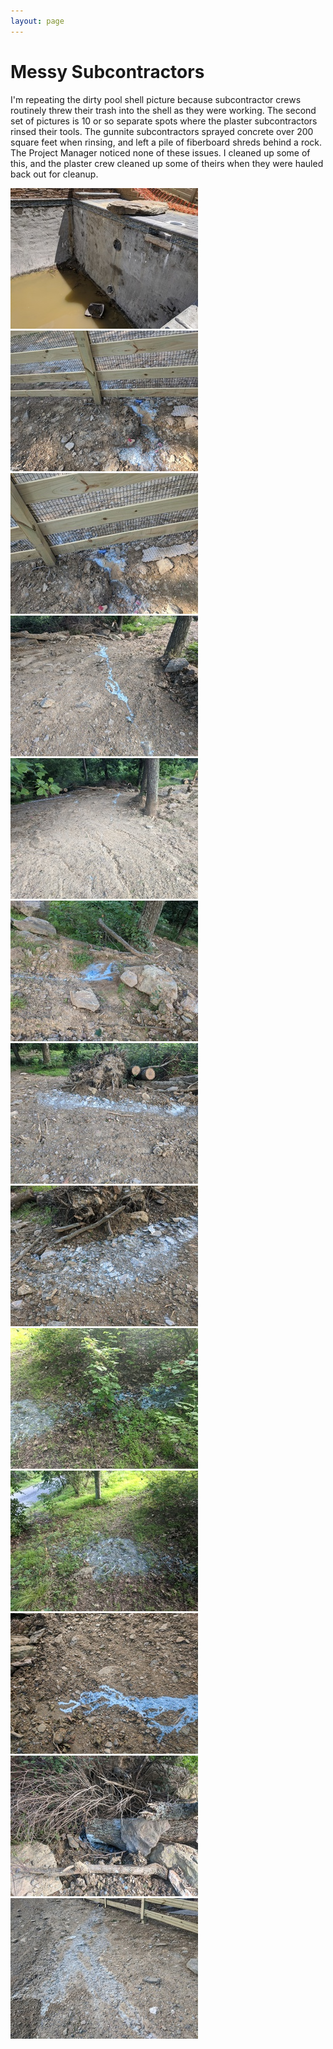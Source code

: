 ```yaml
---
layout: page
---
```


# Messy Subcontractors

I'm repeating the dirty pool shell picture because subcontractor crews routinely threw their trash into the shell as they were working. The second set of pictures is 10 or so separate spots where the plaster subcontractors rinsed their tools. The gunnite subcontractors sprayed concrete over 200 square feet when rinsing, and left a pile of fiberboard shreds behind a rock. The Project Manager noticed none of these issues. I cleaned up some of this, and the plaster crew cleaned up some of theirs when they were hauled back out for cleanup.

<a data-fancybox="mess" href="images/14-grading5.jpg"><img src="images/small/14-grading5.jpg"></a>
<a data-fancybox="mess" href="images/17-subcontractors1.jpg"><img src="images/small/17-subcontractors1.jpg"></a>
<a data-fancybox="mess" href="images/17-subcontractors2.jpg"><img src="images/small/17-subcontractors2.jpg"></a>
<a data-fancybox="mess" href="images/17-subcontractors3.jpg"><img src="images/small/17-subcontractors3.jpg"></a>
<a data-fancybox="mess" href="images/17-subcontractors4.jpg"><img src="images/small/17-subcontractors4.jpg"></a>
<a data-fancybox="mess" href="images/17-subcontractors5.jpg"><img src="images/small/17-subcontractors5.jpg"></a>
<a data-fancybox="mess" href="images/17-subcontractors6.jpg"><img src="images/small/17-subcontractors6.jpg"></a>
<a data-fancybox="mess" href="images/17-subcontractors7.jpg"><img src="images/small/17-subcontractors7.jpg"></a>
<a data-fancybox="mess" href="images/17-subcontractors8.jpg"><img src="images/small/17-subcontractors8.jpg"></a>
<a data-fancybox="mess" href="images/17-subcontractors9.jpg"><img src="images/small/17-subcontractors9.jpg"></a>
<a data-fancybox="mess" href="images/17-subcontractors10.jpg"><img src="images/small/17-subcontractors10.jpg"></a>
<a data-fancybox="mess" href="images/17-subcontractors11.jpg"><img src="images/small/17-subcontractors11.jpg"></a>
<a data-fancybox="mess" href="images/17-subcontractors12.jpg"><img src="images/small/17-subcontractors12.jpg"></a>



